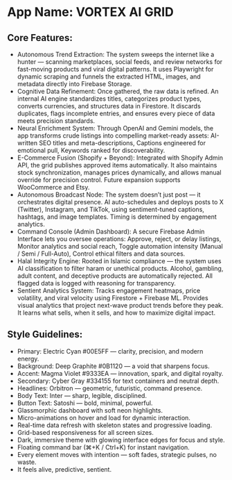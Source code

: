 # **App Name**: VORTEX AI GRID

## Core Features:

- Autonomous Trend Extraction: The system sweeps the internet like a hunter — scanning marketplaces, social feeds, and review networks for fast-moving products and viral digital patterns. It uses Playwright for dynamic scraping and funnels the extracted HTML, images, and metadata directly into Firebase Storage.
- Cognitive Data Refinement: Once gathered, the raw data is refined. An internal AI engine standardizes titles, categorizes product types, converts currencies, and structures data in Firestore. It discards duplicates, flags incomplete entries, and ensures every piece of data meets precision standards.
- Neural Enrichment System: Through OpenAI and Gemini models, the app transforms crude listings into compelling market-ready assets: AI-written SEO titles and meta-descriptions, Captions engineered for emotional pull, Keywords ranked for discoverability.
- E-Commerce Fusion (Shopify + Beyond): Integrated with Shopify Admin API, the grid publishes approved items automatically. It also maintains stock synchronization, manages prices dynamically, and allows manual override for precision control. Future expansion supports WooCommerce and Etsy.
- Autonomous Broadcast Node: The system doesn’t just post — it orchestrates digital presence. AI auto-schedules and deploys posts to X (Twitter), Instagram, and TikTok, using sentiment-tuned captions, hashtags, and image templates. Timing is determined by engagement analytics.
- Command Console (Admin Dashboard): A secure Firebase Admin Interface lets you oversee operations: Approve, reject, or delay listings, Monitor analytics and social reach, Toggle automation intensity (Manual / Semi / Full-Auto), Control ethical filters and data sources.
- Halal Integrity Engine: Rooted in Islamic compliance — the system uses AI classification to filter haram or unethical products. Alcohol, gambling, adult content, and deceptive products are automatically rejected. All flagged data is logged with reasoning for transparency.
- Sentient Analytics System: Tracks engagement heatmaps, price volatility, and viral velocity using Firestore + Firebase ML. Provides visual analytics that project next-wave product trends before they peak. It learns what sells, when it sells, and how to maximize digital impact.

## Style Guidelines:

- Primary: Electric Cyan #00E5FF — clarity, precision, and modern energy.
- Background: Deep Graphite #0B1120 — a void that sharpens focus.
- Accent: Magma Violet #9333EA — innovation, spark, and digital royalty.
- Secondary: Cyber Gray #334155 for text containers and neutral depth.
- Headlines: Orbitron — geometric, futuristic, command presence.
- Body Text: Inter — sharp, legible, disciplined.
- Button Text: Satoshi — bold, minimal, powerful.
- Glassmorphic dashboard with soft neon highlights.
- Micro-animations on hover and load for dynamic interaction.
- Real-time data refresh with skeleton states and progressive loading.
- Grid-based responsiveness for all screen sizes.
- Dark, immersive theme with glowing interface edges for focus and style.
- Floating command bar (⌘+K / Ctrl+K) for instant navigation.
- Every element moves with intention — soft fades, strategic pulses, no waste.
- It feels alive, predictive, sentient.